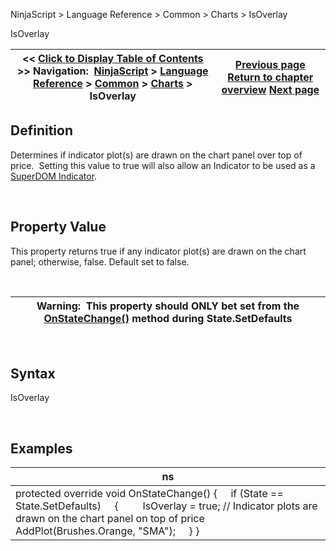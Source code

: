 ﻿


NinjaScript \> Language Reference \> Common \> Charts \> IsOverlay






















IsOverlay







| \<\< [Click to Display Table of Contents](isoverlay.md) \>\> **Navigation:**     [NinjaScript](ninjascript.md) \> [Language Reference](language_reference_wip.md) \> [Common](common.md) \> [Charts](chart.md) \> IsOverlay | [Previous page](isautoscale.md) [Return to chapter overview](chart.md) [Next page](isseparatezorder.md) |
| --- | --- |











## Definition


Determines if indicator plot(s) are drawn on the chart panel over top of price.  Setting this value to true will also allow an Indicator to be used as a [SuperDOM Indicator](working_with_indicators_superdom.md).


 


## Property Value


This property returns true if any indicator plot(s) are drawn on the chart panel; otherwise, false. Default set to false.


 




| Warning:  This property should ONLY bet set from the [OnStateChange()](onstatechange.md) method during State.SetDefaults |
| --- |



 


## Syntax


IsOverlay


 


## Examples




| ns |
| --- |
| protected override void OnStateChange() {      if (State \=\= State.SetDefaults)      {          IsOverlay \= true; // Indicator plots are drawn on the chart panel on top of price              AddPlot(Brushes.Orange, "SMA");      } } |









